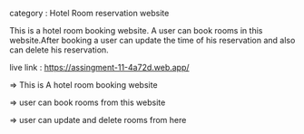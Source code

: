 category : Hotel Room reservation website

This is a hotel room booking website. A user can book rooms in this website.After booking a user can update the time of his reservation and also can delete his reservation.


live link : https://assingment-11-4a72d.web.app/

=> This is A hotel room booking website

=> user can book rooms from this website

=> user can update and delete rooms from here

